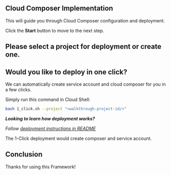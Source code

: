 ## Cloud Composer Implementation

This will guide you through Cloud Composer configuration and deployment.

Click the **Start** button to move to the next step.

## Please select a project for deployment or create one.

<walkthrough-project-setup billing="true"></walkthrough-project-setup>

## Would you like to deploy in one click?

We can automatically create service account and cloud composer for you in a few clicks.

Simply run this command in Cloud Shell:

```bash
bash 1_click.sh --project "<walkthrough-project-id/>"
```

*__Looking to learn how deployment works?__*

*Follow [deployment instructions in README](https://github.com/GoogleCloudPlatform/cortex-data-foundation/blob/main/README.md)*

<walkthrough-footnote>The 1-Click deployment would create composer and service account. </walkthrough-footnote>

## Conclusion

Thanks for using this Framework!

<walkthrough-conclusion-trophy></walkthrough-conclusion-trophy>
